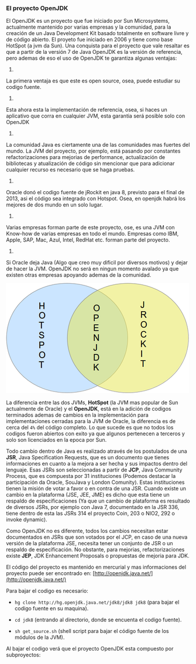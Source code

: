 ### El proyecto OpenJDK


El OpenJDK es un proyecto que fue iniciado por Sun Microsystems, actualmente mantenido por varias empresas y la comunidad, para la creación de un Java Development Kit basado totalmente en software livre y de código abierto. El proyeto fue iniciado en 2006 y tiene como base HotSpot (a jvm da Sun).	Una conquista para el proyecto que vale resaltar es que a partir de la versión 7 de Java OpenJDK es la versión de referencia, pero ademas de eso el uso de OpenJDK te garantiza algunas ventajas:

1. 
La primera ventaja es que este es open source, osea, puede estudiar su codigo fuente.

1. 
Esta ahora esta la implementación de referencia, osea, si haces un aplicativo que corra en cualquier JVM, esta garantia será posible solo con OpenJDK

1. 
La comunidad Java es ciertamente una de las comunidades mas fuertes del mundo. La JVM del proyecto, por ejemplo, está pasando por constantes refactorizaciones para mejorias de performance, actualización de bibliotecas y atualización de código sin mencionar que para adicionar cualquier recurso es necesario que se haga pruebas.

1. 
Oracle donó el codigo fuente de jRockit en java 8, previsto para el final de 2013, asi el código sea integrado con Hotspot. Osea, en openjdk habrá los mejores de dos mundo en un solo lugar.

1. 
Varias empresas forman parte de este proyecto, ose, es una JVM con Know-how de varias empresas en todo el mundo. Empresas como IBM, Apple, SAP, Mac, Azul, Intel, RedHat etc. forman parte del proyecto.

1. 
Si Oracle deja Java (Algo que creo muy dificil por diversos motivos) y dejar de hacer la JVM. OpenJDK no será en ningun momento avalado ya que existen otras empresas apoyando ademas de la comunidad.

![Merge OpenJDK Hotspot](imagens/chapter_8_1.png)


La diferencia entre las dos JVMs, **HotSpot** (la JVM mas popular de Sun actualmente de Oracle) y el **OpenJDK**, está en la adición de codigos terminados ademas de cambios en la implementación para implementaciones cerradas para la JVM de Oracle, la diferencia es de cerca del `4%` del código completo. Lo que sucede es que no todos los codigos fueron abiertos con exito ya que algunos pertenecen a terceros y solo son licenciados en la epoca por Sun.

Todo cambio dentro de Java es realizado através de los postulados de una **JSR**, Java Specification Requests, que es un documento que tienes informaciones en cuanto a la mejora a ser hecha y sus impactos dentro del lenguaje. Esas JSRs son seleccionadas a partir de **JCP**, Java Community Process, que es compuesta por 31 instituciones (Podemos destacar la participación da Oracle, SouJava y London Comunity). Estas instituciones tienen la misión de votar a favor o en contra de una JSR. Cuando existe un cambio en la plataforma (JSE, JEE, JME) es dicho que esta tiene un respaldo de especificaciones (Ya que un cambio de plataforma es resultado de diversos JSRs, por ejemplo con Java 7, documentado en la JSR 336, tiene dentro de esta las JSRs 314 el proyecto Coin, 203 o NIO2, 292 o invoke dynamic). 

Como OpenJDK no es diferente, todos los cambios necesitan estar documentados en  JSRs que son votados por el JCP, en caso de una nueva versión de la plataforma JSE, necesita tener un conjunto de JSR o un respaldo de especificación. No obstante, para mejorias, refactorizaciones existe **JEP**, JDK Enhancement Proposals o propuestas de mejoria para JDK.


El código del proyecto es mantenido en mercurial y mas informaciones del proyecto puede ser encontrado en: [http://openjdk.java.net/](http://openjdk.java.net/)

Para bajar el codigo es necesario:

* `hg clone http://hg.openjdk.java.net/jdk8/jdk8 jdk8` (para bajar el codigo fuente en su maquina).

* `cd jdk8` (entrando al directorio, donde se encuenta el codigo fuente).

* `sh get_source.sh` (shell script para bajar el código fuente de los módulos de la JVM).
 
Al bajar el codigo verá que el proyecto OpenJDK esta compuesto por subproyectos:

